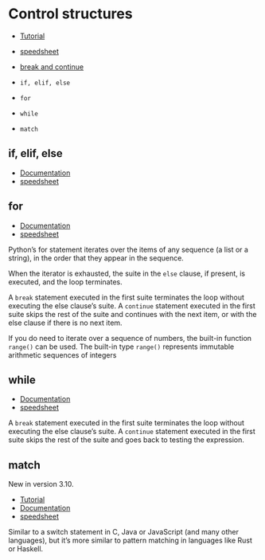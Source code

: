 # Control structures

- [Tutorial](https://docs.python.org/3/tutorial/controlflow.html)
- [speedsheet](https://speedsheet.io/s/python?select=45aB)
- [break and continue](https://docs.python.org/3/tutorial/controlflow.html#break-and-continue-statements-and-else-clauses-on-loops)

- `if, elif, else`
- `for`
- `while`
- `match`

## if, elif, else

- [Documentation](https://docs.python.org/3/reference/compound_stmts.html#the-if-statement)
- [speedsheet](https://speedsheet.io/s/python?q=if#pnWX)

## for

- [Documentation](https://docs.python.org/3/reference/compound_stmts.html#for)
- [speedsheet](forhttps://speedsheet.io/s/python?q=if#pnWX)

Python’s for statement iterates over the items of any sequence (a list or a string), in the order that they appear in the sequence.

When the iterator is exhausted, the suite in the `else` clause, if present, is executed, and the loop terminates.

A `break` statement executed in the first suite terminates the loop without executing the else clause’s suite.
A `continue` statement executed in the first suite skips the rest of the suite and continues with the next item, or with the else clause if there is no next item.

If you do need to iterate over a sequence of numbers, the built-in function `range()` can be used.
The built-in type `range()` represents immutable arithmetic sequences of integers

## while

- [Documentation](https://docs.python.org/3/reference/compound_stmts.html#while)
- [speedsheet](https://speedsheet.io/s/python?q=while#v8Fy)

A `break` statement executed in the first suite terminates the loop without executing the else clause’s suite.
A `continue` statement executed in the first suite skips the rest of the suite and goes back to testing the expression.

## match

New in version 3.10.

- [Tutorial](https://docs.python.org/3/tutorial/controlflow.html#match-statements)
- [Documentation](https://docs.python.org/3/reference/compound_stmts.html#the-match-statement)
- [speedsheet](https://speedsheet.io/s/python?q=match#1Bmp)

Similar to a switch statement in C, Java or JavaScript (and many other languages), but it’s more similar to pattern matching in languages like Rust or Haskell.
